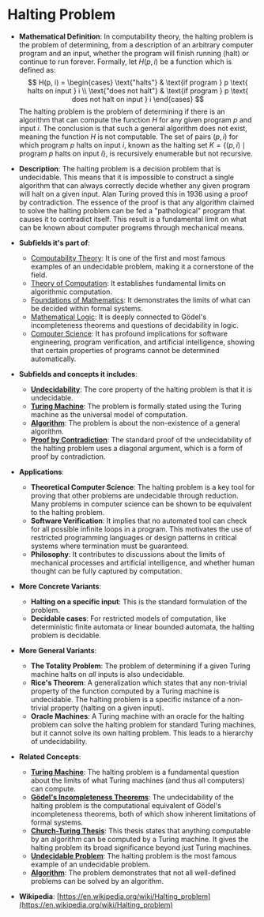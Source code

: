 # Halting Problem

- **Mathematical Definition**: In computability theory, the halting problem is the problem of determining, from a description of an arbitrary computer program and an input, whether the program will finish running (halt) or continue to run forever. Formally, let $H(p, i)$ be a function which is defined as:
    $$
    H(p, i) = \begin{cases}
    \text{"halts"} & \text{if program } p \text{ halts on input } i \\
    \text{"does not halt"} & \text{if program } p \text{ does not halt on input } i
    \end{cases}
    $$
    The halting problem is the problem of determining if there is an algorithm that can compute the function $H$ for any given program $p$ and input $i$. The conclusion is that such a general algorithm does not exist, meaning the function $H$ is not computable. The set of pairs $(p, i)$ for which program $p$ halts on input $i$, known as the halting set $K = \{ (p, i) \mid \text{program } p \text{ halts on input } i \}$, is recursively enumerable but not recursive.

- **Description**: The halting problem is a decision problem that is undecidable. This means that it is impossible to construct a single algorithm that can always correctly decide whether any given program will halt on a given input. Alan Turing proved this in 1936 using a proof by contradiction. The essence of the proof is that any algorithm claimed to solve the halting problem can be fed a "pathological" program that causes it to contradict itself. This result is a fundamental limit on what can be known about computer programs through mechanical means.

- **Subfields it's part of**:
    - [Computability Theory](https://en.wikipedia.org/wiki/Computability_theory): It is one of the first and most famous examples of an undecidable problem, making it a cornerstone of the field.
    - [Theory of Computation](https://en.wikipedia.org/wiki/Theory_of_computation): It establishes fundamental limits on algorithmic computation.
    - [Foundations of Mathematics](https://en.wikipedia.org/wiki/Foundations_of_mathematics): It demonstrates the limits of what can be decided within formal systems.
    - [Mathematical Logic](https://en.wikipedia.org/wiki/Mathematical_logic): It is deeply connected to Gödel's incompleteness theorems and questions of decidability in logic.
    - [Computer Science](https://en.wikipedia.org/wiki/Computer_science): It has profound implications for software engineering, program verification, and artificial intelligence, showing that certain properties of programs cannot be determined automatically.

- **Subfields and concepts it includes**:
    - **[Undecidability](https://en.wikipedia.org/wiki/Undecidable_problem)**: The core property of the halting problem is that it is undecidable.
    - **[Turing Machine](./turing_machine.md)**: The problem is formally stated using the Turing machine as the universal model of computation.
    - **[Algorithm](../../computer_science/algorithms_and_data_structures/algorithm.md)**: The problem is about the non-existence of a general algorithm.
    - **[Proof by Contradiction](https://en.wikipedia.org/wiki/Proof_by_contradiction)**: The standard proof of the undecidability of the halting problem uses a diagonal argument, which is a form of proof by contradiction.

- **Applications**:
    - **Theoretical Computer Science**: The halting problem is a key tool for proving that other problems are undecidable through reduction. Many problems in computer science can be shown to be equivalent to the halting problem.
    - **Software Verification**: It implies that no automated tool can check for all possible infinite loops in a program. This motivates the use of restricted programming languages or design patterns in critical systems where termination must be guaranteed.
    - **Philosophy**: It contributes to discussions about the limits of mechanical processes and artificial intelligence, and whether human thought can be fully captured by computation.

- **More Concrete Variants**:
    - **Halting on a specific input**: This is the standard formulation of the problem.
    - **Decidable cases**: For restricted models of computation, like deterministic finite automata or linear bounded automata, the halting problem is decidable.

- **More General Variants**:
    - **The Totality Problem**: The problem of determining if a given Turing machine halts on *all* inputs is also undecidable.
    - **Rice's Theorem**: A generalization which states that any non-trivial property of the function computed by a Turing machine is undecidable. The halting problem is a specific instance of a non-trivial property (halting on a given input).
    - **Oracle Machines**: A Turing machine with an oracle for the halting problem can solve the halting problem for standard Turing machines, but it cannot solve its own halting problem. This leads to a hierarchy of undecidability.

- **Related Concepts**:
    - **[Turing Machine](./turing_machine.md)**: The halting problem is a fundamental question about the limits of what Turing machines (and thus all computers) can compute.
    - **[Gödel's Incompleteness Theorems](../../foundations_of_mathematics/logic/godels_incompleteness_theorems.md)**: The undecidability of the halting problem is the computational equivalent of Gödel's incompleteness theorems, both of which show inherent limitations of formal systems.
    - **[Church-Turing Thesis](https://en.wikipedia.org/wiki/Church%E2%80%93Turing_thesis)**: This thesis states that anything computable by an algorithm can be computed by a Turing machine. It gives the halting problem its broad significance beyond just Turing machines.
    - **[Undecidable Problem](https://en.wikipedia.org/wiki/Undecidable_problem)**: The halting problem is the most famous example of an undecidable problem.
    - **[Algorithm](../algorithms_and_data_structures/algorithm.md)**: The problem demonstrates that not all well-defined problems can be solved by an algorithm.

- **Wikipedia**: [https://en.wikipedia.org/wiki/Halting_problem](https://en.wikipedia.org/wiki/Halting_problem)
